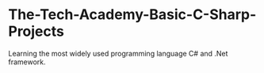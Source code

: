 # The-Tech-Academy-Basic-C-Sharp-Projects

Learning the most widely used programming language C# and .Net framework.
